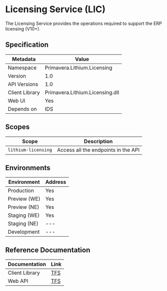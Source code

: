 # Licensing Service (LIC)

The Licensing Service provides the operations required to support the ERP licensing (V10+).

## Specification

| Metadata | Value |
| - | - |
| Namespace | Primavera.Lithium.Licensing |
| Version | 1.0 |
| API Versions | 1.0 |
| Client Library | Primavera.Lithium.Licensing.dll |
| Web UI | Yes |
| Depends on | IDS |

## Scopes

| Scope | Description |
| - | - |
| `lithium-licensing` | Access all the endpoints in the API |

## Environments

| Environment | Address |
| - | - |
| Production | Yes |
| Preview (WE) | Yes |
| Preview (NE) | Yes |
| Staging (WE) | Yes |
| Staging (NE) | --- |
| Development | --- |

## Reference Documentation

<!-- markdown-link-check-disable -->
| Documentation | Link |
| - | - |
| Client Library | [TFS](https://tfs.primaverabss.com/tfs/P.TEC.Elevation/Lithium/_versionControl?path=%24%2FLithium%2FMicroservices%2FERP%2FLIC%2FMainline%2FReadme.md&version=T&_a=preview) |
| Web API | [TFS](https://tfs.primaverabss.com/tfs/P.TEC.Elevation/Lithium/_versionControl?path=%24%2FLithium%2FMicroservices%2FERP%2FLIC%2FMainline%2FReadme.md&version=T&_a=preview) |
<!-- markdown-link-check-enable -->

